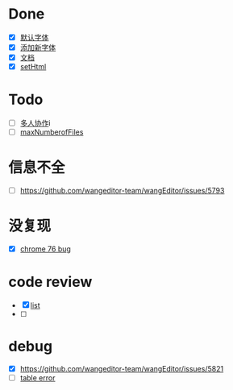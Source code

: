 # Done
- [x] [默认字体](https://github.com/wangeditor-team/wangEditor/issues/5796)
- [x] [添加新字体](https://github.com/wangeditor-team/wangEditor/issues/5797)
- [x] [文档](https://github.com/wangeditor-team/wangEditor/issues/5794)
- [x] [setHtml](https://github.com/wangeditor-team/wangEditor/issues/5771)
# Todo
- [ ] [多人协作](https://github.com/wangeditor-team/wangEditor/issues/5775)i
- [ ] [maxNumberofFiles]()

# 信息不全
- [ ] https://github.com/wangeditor-team/wangEditor/issues/5793
# 没复现
- [x] [chrome 76 bug]([https://github.com/wangeditor-team/wangEditor/issues/5762](https://github.com/wangeditor-team/wangEditor/issues/5762))

# code review
- [x] [list](https://github.com/wangeditor-team/wangEditor/pull/5798/files#submit-review)
- [ ] 

# debug
- [x] https://github.com/wangeditor-team/wangEditor/issues/5821
- [ ] [table error](https://github.com/wangeditor-team/wangEditor/issues/4376)
